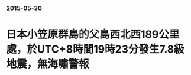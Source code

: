 ### [2015-05-30](/news/2015/05/30/index.md)

##### 
# 日本小笠原群島的父島西北西189公里處，於UTC+8時間19時23分發生7.8級地震，無海嘯警報



